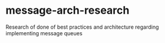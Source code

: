 # message-arch-research
Research of done of best practices and architecture regarding implementing message queues 
